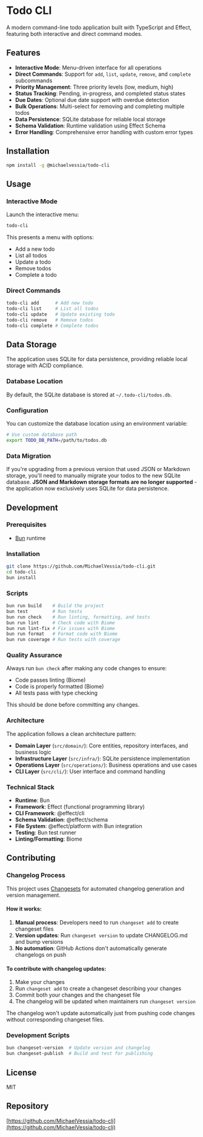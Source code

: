 # Todo CLI

A modern command-line todo application built with TypeScript and Effect, featuring both interactive and direct command modes.

## Features

- **Interactive Mode**: Menu-driven interface for all operations
- **Direct Commands**: Support for `add`, `list`, `update`, `remove`, and `complete` subcommands
- **Priority Management**: Three priority levels (low, medium, high)
- **Status Tracking**: Pending, in-progress, and completed status states
- **Due Dates**: Optional due date support with overdue detection
- **Bulk Operations**: Multi-select for removing and completing multiple todos
- **Data Persistence**: SQLite database for reliable local storage
- **Schema Validation**: Runtime validation using Effect Schema
- **Error Handling**: Comprehensive error handling with custom error types

## Installation

```bash
npm install -g @michaelvessia/todo-cli
```

## Usage

### Interactive Mode

Launch the interactive menu:

```bash
todo-cli
```

This presents a menu with options:
- Add a new todo
- List all todos
- Update a todo
- Remove todos
- Complete a todo

### Direct Commands

```bash
todo-cli add      # Add new todo
todo-cli list     # List all todos
todo-cli update   # Update existing todo
todo-cli remove   # Remove todos
todo-cli complete # Complete todos
```

## Data Storage

The application uses SQLite for data persistence, providing reliable local storage with ACID compliance.

### Database Location

By default, the SQLite database is stored at `~/.todo-cli/todos.db`.

### Configuration

You can customize the database location using an environment variable:

```bash
# Use custom database path
export TODO_DB_PATH=/path/to/todos.db
```

### Data Migration

If you're upgrading from a previous version that used JSON or Markdown storage, you'll need to manually migrate your todos to the new SQLite database. **JSON and Markdown storage formats are no longer supported** - the application now exclusively uses SQLite for data persistence.

## Development

### Prerequisites

- [Bun](https://bun.sh/) runtime

### Installation

```bash
git clone https://github.com/MichaelVessia/todo-cli.git
cd todo-cli
bun install
```

### Scripts

```bash
bun run build    # Build the project
bun test         # Run tests
bun run check    # Run linting, formatting, and tests
bun run lint     # Check code with Biome
bun run lint-fix # Fix issues with Biome
bun run format   # Format code with Biome
bun run coverage # Run tests with coverage
```

### Quality Assurance

Always run `bun check` after making any code changes to ensure:
- Code passes linting (Biome)
- Code is properly formatted (Biome)
- All tests pass with type checking

This should be done before committing any changes.

### Architecture

The application follows a clean architecture pattern:

- **Domain Layer** (`src/domain/`): Core entities, repository interfaces, and business logic
- **Infrastructure Layer** (`src/infra/`): SQLite persistence implementation
- **Operations Layer** (`src/operations/`): Business operations and use cases
- **CLI Layer** (`src/cli/`): User interface and command handling

### Technical Stack

- **Runtime**: Bun
- **Framework**: Effect (functional programming library)
- **CLI Framework**: @effect/cli
- **Schema Validation**: @effect/schema
- **File System**: @effect/platform with Bun integration
- **Testing**: Bun test runner
- **Linting/Formatting**: Biome

## Contributing

### Changelog Process

This project uses [Changesets](https://github.com/changesets/changesets) for automated changelog generation and version management.

#### How it works:

1. **Manual process**: Developers need to run `changeset add` to create changeset files
2. **Version updates**: Run `changeset version` to update CHANGELOG.md and bump versions
3. **No automation**: GitHub Actions don't automatically generate changelogs on push

#### To contribute with changelog updates:

1. Make your changes
2. Run `changeset add` to create a changeset describing your changes
3. Commit both your changes and the changeset file
4. The changelog will be updated when maintainers run `changeset version`

The changelog won't update automatically just from pushing code changes without corresponding changeset files.

### Development Scripts

```bash
bun changeset-version  # Update version and changelog
bun changeset-publish  # Build and test for publishing
```

## License

MIT

## Repository

[https://github.com/MichaelVessia/todo-cli](https://github.com/MichaelVessia/todo-cli)